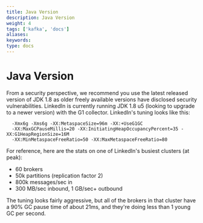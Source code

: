 ```yaml
---
title: Java Version
description: Java Version
weight: 4
tags: ['kafka', 'docs']
aliases: 
keywords: 
type: docs
---
```


# Java Version

From a security perspective, we recommend you use the latest released version of JDK 1.8 as older freely available versions have disclosed security vulnerabilities. LinkedIn is currently running JDK 1.8 u5 (looking to upgrade to a newer version) with the G1 collector. LinkedIn's tuning looks like this: 
    
    
      -Xmx6g -Xms6g -XX:MetaspaceSize=96m -XX:+UseG1GC
      -XX:MaxGCPauseMillis=20 -XX:InitiatingHeapOccupancyPercent=35 -XX:G1HeapRegionSize=16M
      -XX:MinMetaspaceFreeRatio=50 -XX:MaxMetaspaceFreeRatio=80
      

For reference, here are the stats on one of LinkedIn's busiest clusters (at peak): 

  * 60 brokers
  * 50k partitions (replication factor 2)
  * 800k messages/sec in
  * 300 MB/sec inbound, 1 GB/sec+ outbound

The tuning looks fairly aggressive, but all of the brokers in that cluster have a 90% GC pause time of about 21ms, and they're doing less than 1 young GC per second. 
